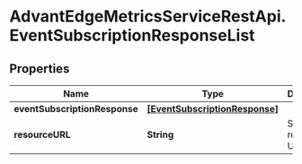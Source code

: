 # AdvantEdgeMetricsServiceRestApi.EventSubscriptionResponseList

## Properties
Name | Type | Description | Notes
------------ | ------------- | ------------- | -------------
**eventSubscriptionResponse** | [**[EventSubscriptionResponse]**](EventSubscriptionResponse.md) |  | [optional] 
**resourceURL** | **String** | Self referring URL. | [optional] 


